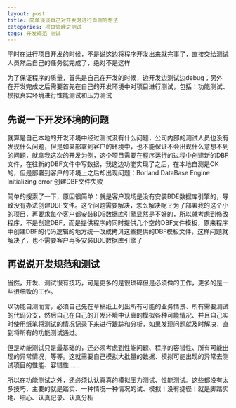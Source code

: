 ```yaml
---
layout: post
title: 简单谈谈自己对开发时进行自测的想法
categories: 项目管理之测试
tags: 开发规范 测试 
---
```


平时在进行项目开发的时候，不是说这边将程序开发出来就完事了，直接交给测试人员然后自己的任务就完成了，绝对不是这样

为了保证程序的质量，首先是自己在开发的时候，边开发边测试边debug；另外在开发完成之后需要首先在自己的开发环境中对项目进行测试，包括：功能测试、模拟真实环境进行性能测试和压力测试

## 先说一下开发环境的问题

就算是自己本地的开发环境中经过测试没有什么问题，公司内部的测试人员也没有发现什么问题，但是如果部署到客户的环境中，也不能保证不会出现什么意想不到的问题，就拿我这次的开发为例，这个项目需要在程序运行的过程中创建新的DBF文件，在往新的DBF文件中写数据，我这边功能实现了之后，在本地自测是OK的，但是部署到客户的环境上之后却出现问题：Borland DataBase Engine Initializing error 创建DBF文件失败

简单的搜索了一下，原因很简单：就是客户现场是没有安装BDE数据库引擎的，导致没有办法创建DBF文件。这个问题需要解决，怎么解决呢？为了部署我的这个小的项目，再要求每个客户都安装BDE数据库引擎显然是不好的，所以就考虑到修改程序，不是创建DBF，而是提供程序的同时提供几个空的DBF文件模板，原来程序中创建DBF的代码逻辑的地方统一改成拷贝这些提供的DBF模板文件，这样问题就解决了，也不需要客户再多安装BDE数据库引擎了

## 再说说开发规范和测试

当然，开发、测试很有技巧，可是更多的是很琐碎但是必须做的工作，更多的是一些很细致的工作。

以功能自测而言，必须自己先在草稿纸上列出所有可能的业务情景、所有需要测试的代码分支，然后自己在自己的开发环境中认真的模拟各种可能情况、并且自己实时使用纸笔将测试的情况记录下来进行跟踪和分析，如果发现问题就及时解决，直到将所有的功能测试通过。

但是功能测试只是最基础的，还必须考虑到性能问题、程序的容错性、所有可能出现的异常情况，等等。这就需要自己模拟大批量的数据、模拟可能出现的异常去测试项目的性能、容错性……

所以在功能测试之外，还必须认认真真的模拟压力测试、性能测试。这些都没有太多技巧，主要的就是踏实、一种情况一种情况的试、模拟！没有捷径！就是脚踏实地、细心、认真记录、认真分析
